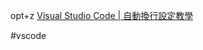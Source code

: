 opt+z
[Visual Studio Code | 自動換行設定教學](https://medium.com/@l0418ya26/visual-studio-code-%E8%87%AA%E5%8B%95%E6%8F%9B%E8%A1%8C%E8%A8%AD%E5%AE%9A%E6%95%99%E5%AD%B8-35c0732bb83e)


#vscode